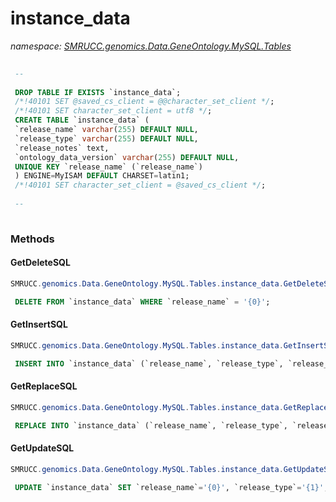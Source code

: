 ﻿# instance_data
_namespace: [SMRUCC.genomics.Data.GeneOntology.MySQL.Tables](./index.md)_

```SQL
 
 --
 
 DROP TABLE IF EXISTS `instance_data`;
 /*!40101 SET @saved_cs_client = @@character_set_client */;
 /*!40101 SET character_set_client = utf8 */;
 CREATE TABLE `instance_data` (
 `release_name` varchar(255) DEFAULT NULL,
 `release_type` varchar(255) DEFAULT NULL,
 `release_notes` text,
 `ontology_data_version` varchar(255) DEFAULT NULL,
 UNIQUE KEY `release_name` (`release_name`)
 ) ENGINE=MyISAM DEFAULT CHARSET=latin1;
 /*!40101 SET character_set_client = @saved_cs_client */;
 
 --
 
 ```



### Methods

#### GetDeleteSQL
```csharp
SMRUCC.genomics.Data.GeneOntology.MySQL.Tables.instance_data.GetDeleteSQL
```
```SQL
 DELETE FROM `instance_data` WHERE `release_name` = '{0}';
 ```

#### GetInsertSQL
```csharp
SMRUCC.genomics.Data.GeneOntology.MySQL.Tables.instance_data.GetInsertSQL
```
```SQL
 INSERT INTO `instance_data` (`release_name`, `release_type`, `release_notes`, `ontology_data_version`) VALUES ('{0}', '{1}', '{2}', '{3}');
 ```

#### GetReplaceSQL
```csharp
SMRUCC.genomics.Data.GeneOntology.MySQL.Tables.instance_data.GetReplaceSQL
```
```SQL
 REPLACE INTO `instance_data` (`release_name`, `release_type`, `release_notes`, `ontology_data_version`) VALUES ('{0}', '{1}', '{2}', '{3}');
 ```

#### GetUpdateSQL
```csharp
SMRUCC.genomics.Data.GeneOntology.MySQL.Tables.instance_data.GetUpdateSQL
```
```SQL
 UPDATE `instance_data` SET `release_name`='{0}', `release_type`='{1}', `release_notes`='{2}', `ontology_data_version`='{3}' WHERE `release_name` = '{4}';
 ```


